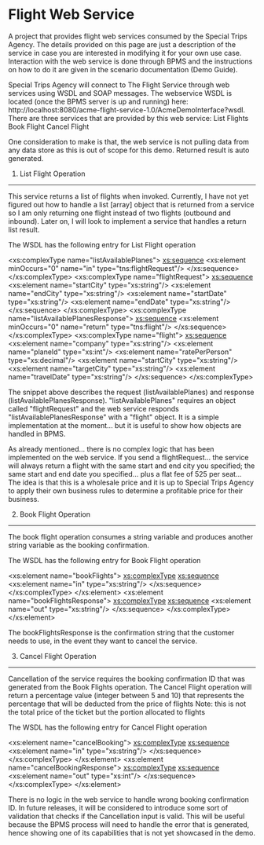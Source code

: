 Flight Web Service
====================

A project that provides flight web services consumed by the Special Trips Agency. The details provided on this page are just a description of the service in case you are interested in modifying it for your own use case. Interaction with the web service is done through BPMS and the instructions on how to do it are given in the scenario documentation (Demo Guide). 

Special Trips Agency will connect to The Flight Service through web services using WSDL and SOAP messages. The webservice WSDL is located (once the BPMS server is up and running) here: http://localhost:8080/acme-flight-service-1.0/AcmeDemoInterface?wsdl.
There are three services that are provided by this web service:
List Flights
Book Flight
Cancel Flight 

One consideration to make is that, the web service is not pulling data from any data store as this is out of scope for this demo. Returned result is auto generated.

1. List Flight Operation
--------------------------
This service returns a list of flights when invoked. Currently, I have not yet figured out how to handle a list [array] object that is returned from a service so I am only returning one flight instead of two flights (outbound and inbound). Later on, I will look to implement a service that handles a return list result.

The WSDL has the following entry for List Flight operation

<xs:complexType name="listAvailablePlanes">
	<xs:sequence>
		<xs:element minOccurs="0" name="in" type="tns:flightRequest"/>
	</xs:sequence>
</xs:complexType>
<xs:complexType name="flightRequest">
	<xs:sequence>
		<xs:element name="startCity" type="xs:string"/>
		<xs:element name="endCity" type="xs:string"/>
		<xs:element name="startDate" type="xs:string"/>
		<xs:element name="endDate" type="xs:string"/>
	</xs:sequence>
</xs:complexType>
<xs:complexType name="listAvailablePlanesResponse">
	<xs:sequence>
		<xs:element minOccurs="0" name="return" type="tns:flight"/>
	</xs:sequence>
</xs:complexType>
<xs:complexType name="flight">
	<xs:sequence>
		<xs:element name="company" type="xs:string"/>
		<xs:element name="planeId" type="xs:int"/>
		<xs:element name="ratePerPerson" type="xs:decimal"/>
		<xs:element name="startCity" type="xs:string"/>
		<xs:element name="targetCity" type="xs:string"/>
		<xs:element name="travelDate" type="xs:string"/>
	</xs:sequence>
</xs:complexType>

The snippet above describes the request (listAvailablePlanes) and response (listAvailablePlanesResponse). 
"listAvailablePlanes" requires an object called "flightRequest" and the web service responds "listAvailablePlanesResponse" with a "flight" object. It is a simple implementation at the moment... but it is useful to show how objects are handled in BPMS.

As already mentioned... there is no complex logic that has been implemented on the web service. If you send a flightRequest... the service will always return a flight with the same start and end city you specified; the same start and end date you specified... plus a flat fee of 525 per seat... The idea is that this is a wholesale price and it is up to Special Trips Agency to apply their own business rules to determine a profitable price for their business.


2. Book Flight Operation
--------------------------
The book flight operation consumes a string variable and produces another string variable as the booking confirmation.

The WSDL has the following entry for Book Flight operation

<xs:element name="bookFlights">
	<xs:complexType>
		<xs:sequence>
			<xs:element name="in" type="xs:string"/>
		</xs:sequence>
	</xs:complexType>
</xs:element>
<xs:element name="bookFlightsResponse">
	<xs:complexType>
		<xs:sequence>
			<xs:element name="out" type="xs:string"/>
		</xs:sequence>
	</xs:complexType>
</xs:element>

The bookFlightsResponse is the confirmation string that the customer needs to use, in the event they want to cancel the service.

3. Cancel Flight Operation
---------------------------
Cancellation of the service requires the booking confirmation ID that was generated from the Book Flights operation. The Cancel Flight operation will return a percentage value (integer between 5 and 10) that represents the percentage that will be deducted from the price of flights Note: this is not the total price of the ticket but the portion allocated to flights

The WSDL has the following entry for Cancel Flight operation

<xs:element name="cancelBooking">
	<xs:complexType>
		<xs:sequence>
			<xs:element name="in" type="xs:string"/>
		</xs:sequence>
	</xs:complexType>
</xs:element>
<xs:element name="cancelBookingResponse">
	<xs:complexType>
		<xs:sequence>
			<xs:element name="out" type="xs:int"/>
		</xs:sequence>
	</xs:complexType>
</xs:element>

There is no logic in the web service to handle wrong booking confirmation ID. In future releases, it will be considered to introduce some sort of validation that checks if the Cancellation input is valid. This will be useful because the BPMS process will need to handle the error that is generated, hence showing one of its capabilities that is not yet showcased in the demo.

